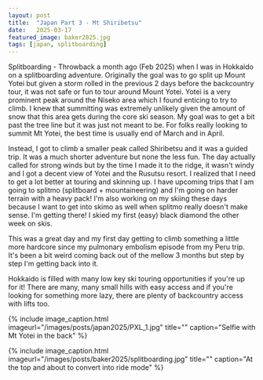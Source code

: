 ```yaml
---
layout: post
title:  "Japan Part 3 - Mt Shiribetsu"
date:   2025-03-17
featured_image: baker2025.jpg
tags: [japan, splitboarding]
---
```


Splitboarding - Throwback a month ago (Feb 2025) when I was in Hokkaido on a splitboarding adventure. Originally the goal was to go split up Mount Yotei but given a storm rolled in the previous 2 days before the backcountry tour, it was not safe or fun to tour around Mount Yotei. Yotei is a very prominent peak around the Niseko area which I found enticing to try to climb. I knew that summitting was extremely unlikely given the amount of snow that this area gets during the core ski season. My goal was to get a bit past the tree line but it was just not meant to be. For folks really looking to summit Mt Yotei, the best time is usually end of March and in April.

<!--more-->

Instead, I got to climb a smaller peak called Shiribetsu and it was a guided trip. It was a much shorter adventure but none the less fun. The day actually called for strong winds but by the time I made it to the ridge, it wasn't windy and I got a decent view of Yotei and the Rusutsu resort. I realized that I need to get a lot better at touring and skinning up. I have upcoming trips that I am going to splitmo (splitboard + mountaineering) and I'm going on harder terrain with a heavy pack! I'm also working on my skiing these days because I want to get into skimo as well when splitmo really doesn't make sense. I'm getting there! I skied my first (easy) black diamond the other week on skis.

This was a great day and my first day getting to climb something a little more hardcore since my pulmonary embolism episode from my Peru trip. It's been a bit weird coming back out of the mellow 3 months but step by step I'm getting back into it.

Hokkaido is filled with many low key ski touring opportunities if you're up for it! There are many, many small hills with easy access and if you're looking for something more lazy, there are plenty of backcountry access with lifts too.

{% include image_caption.html imageurl="/images/posts/japan2025/PXL_1.jpg" title="" caption="Selfie with Mt Yotei in the back" %}

{% include image_caption.html imageurl="/images/posts/baker2025/splitboarding.jpg" title="" caption="At the top and about to convert into ride mode" %}
